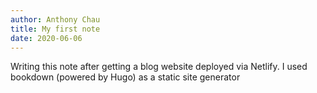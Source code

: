 ```yaml
---
author: Anthony Chau
title: My first note
date: 2020-06-06
---
```



Writing this note after getting a blog website deployed via Netlify. I used bookdown (powered by Hugo) as a static site generator